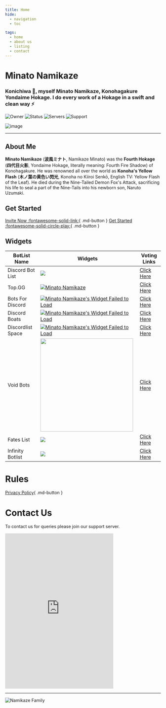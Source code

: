 ```yaml
---
title: Home
hide:
  - navigation
  - toc

tags:
  - home
  - about us
  - listing
  - contact
---
```


# **Minato Namikaze**

### Konichiwa 👋, myself Minato Namikaze, Konohagakure Yondaime Hokage. I do every work of a Hokage in a swift and clean way ⚡


![Owner](https://api.discordlist.space/v2/bots/{{config.bot_discord_id}}/badge?property=owner&style=for-the-badge&color=orange) ![Status](https://top.gg/api/widget/status/{{config.bot_discord_id}}.svg)  ![Servers](https://top.gg/api/widget/servers/{{config.bot_discord_id}}.svg) ![Support](https://api.discordlist.space/v2/bots/{{config.bot_discord_id}}/badge?property=support&style=flat-square&color=orange) 

![image](https://i.imgur.com/FzgLCHM.jpeg)

***

## About Me

**Minato Namikaze** (**波風ミナト**, Namikaze Minato) was the **Fourth Hokage** (**四代目火影**, Yondaime Hokage, literally meaning: Fourth Fire Shadow) of Konohagakure. He was renowned all over the world as **Konoha's Yellow Flash** (**木ノ葉の黄色い閃光**, Konoha no Kiiroi Senkō, English TV: Yellow Flash of the Leaf). He died during the Nine-Tailed Demon Fox's Attack, sacrificing his life to seal a part of the Nine-Tails into his newborn son, Naruto Uzumaki.


## Get Started

[Invite Now :fontawesome-solid-link:](https://discord.com/oauth2/authorize?client_id={{config.bot_discord_id}}&permissions=8&redirect_uri=https%3A%2F%2Fminatonamikaze-invites.herokuapp.com%2Finvite&scope=applications.commands%20bot&response_type=code&state=cube12345%3F%2FBot%20Website){ .md-button } [Get Started :fontawesome-solid-circle-play:](commands/index.md){ .md-button }

## Widgets


BotList Name     | Widgets       | Voting Links
------------     | ------------- | ------------- 
Discord Bot List | <a href="https://discordbotlist.com/bots/{{config.bot_discord_id}}" target="_blank"><img src="https://discordbotlist.com/api/v1/bots/{{config.bot_discord_id}}/widget"></a> | [Click Here](https://discordbotlist.com/bots/minato-namikaze/upvote)
Top.GG           | <a href="https://top.gg/bot/{{config.bot_discord_id}}"  target="_blank"><img src="https://top.gg/api/widget/{{config.bot_discord_id}}.svg" alt="Minato Namikaze" /></a> | [Click Here](https://top.gg/bot/{{config.bot_discord_id}}/vote)
Bots For Discord | <a href="https://discords.com/bots/bots/{{config.bot_discord_id}}" target="_blank"><img src="https://discords.com/bots/api/bot/{{config.bot_discord_id}}/widget" title="Visit Minato Namikaze listed on Discords.com!" alt="Minato Namikaze's Widget Failed to Load" /></a> | [Click Here](https://discords.com/bots/bot/{{config.bot_discord_id}}/vote)
Discord Boats    | <a href="https://discord.boats/bot/{{config.bot_discord_id}}" target="_blank"><img src="https://discord.boats/api/widget/{{config.bot_discord_id}}" title="Visit Minato Namikaze listed on Discord Boats!" alt="Minato Namikaze's Widget Failed to Load" /></a>  | [Click Here](https://discord.boats/bot/{{config.bot_discord_id}})
Discordlist Space | <a href="https://discordlist.space/bot/{{config.bot_discord_id}}" target="_blank"><img src="https://api.discordlist.space/v2/bots/{{config.bot_discord_id}}/widget?background=7289DA&radius=6" title="Visit Minato Namikaze listed on Discordlist Space!" alt="Minato Namikaze's Widget Failed to Load" /></a> | [Click Here](https://discordlist.space/bot/{{config.bot_discord_id}}/upvote)
Void Bots        | <a href="https://voidbots.net/bot/{{config.bot_discord_id}}" target="_blank"><img src="https://voidbots.net/api/embed/{{config.bot_discord_id}}?theme=dark" width="300" /></a> | [Click Here](https://voidbots.net/bot/{{config.bot_discord_id}}/vote)
Fates List       | <a href="https://fateslist.xyz/bot/{{config.bot_discord_id}}" target="_blank"><img src="https://fateslist.xyz/api/bots/{{config.bot_discord_id}}/widget?format=png" /></a> | [Click Here](https://fateslist.xyz/bot/{{config.bot_discord_id}}/vote)
Infinity Botlist       | <a href="https://botlist.site/bots/{{config.bot_discord_id}}" target="_blank"><img src="https://infinitybotlist.com/bots/{{config.bot_discord_id}}/widget?size=large" /></a> | [Click Here](https://infinitybotlist.com/bots/{{config.bot_discord_id}}/vote)


# Rules

[Privacy Policy](rules/privacy_policy.md){ .md-button }


# Contact Us

To contact us for queries please join our support server.

<iframe src="https://discord.com/widget?id=920190307595874304&theme=dark" width="350" height="500" allowtransparency="true" frameborder="0" sandbox="allow-popups allow-popups-to-escape-sandbox allow-same-origin allow-scripts"></iframe>


***

![Namikaze Family](/assets/banner.jpg)

